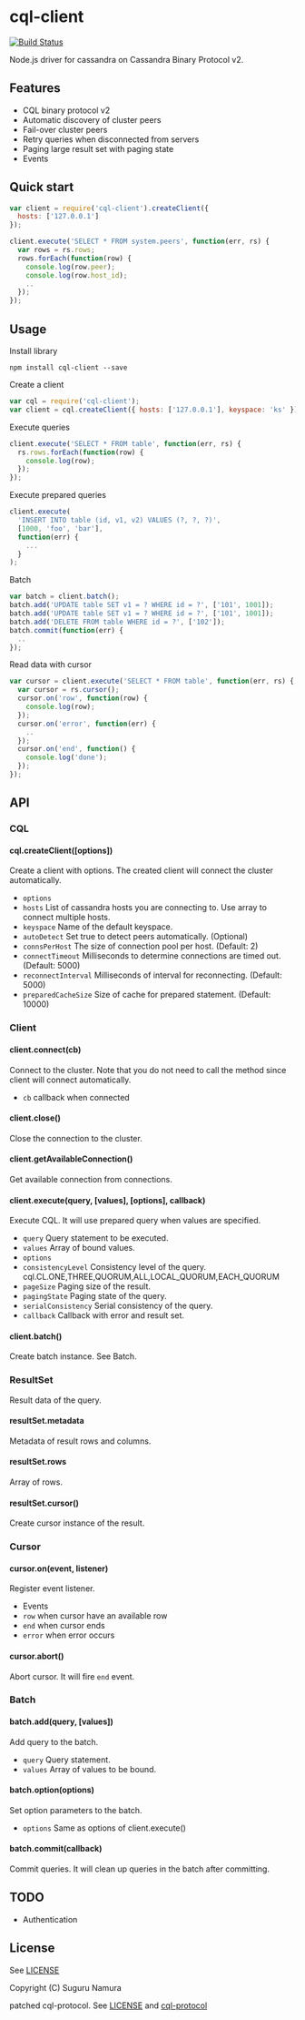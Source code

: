 cql-client
==========

[![Build Status](https://travis-ci.org/suguru/cql-client.png)](https://travis-ci.org/suguru/cql-client)

Node.js driver for cassandra on Cassandra Binary Protocol v2.

Features
----------

- CQL binary protocol v2
- Automatic discovery of cluster peers
- Fail-over cluster peers
- Retry queries when disconnected from servers
- Paging large result set with paging state
- Events

Quick start
----------

```js
var client = require('cql-client').createClient({
  hosts: ['127.0.0.1']
});

client.execute('SELECT * FROM system.peers', function(err, rs) {
  var rows = rs.rows;
  rows.forEach(function(row) {
    console.log(row.peer);
    console.log(row.host_id);
    ..
  });
});
```

Usage
----------

Install library

```
npm install cql-client --save
```

Create a client

```js
var cql = require('cql-client');
var client = cql.createClient({ hosts: ['127.0.0.1'], keyspace: 'ks' });
```

Execute queries

```js
client.execute('SELECT * FROM table', function(err, rs) {
  rs.rows.forEach(function(row) {
    console.log(row);
  });
});
```

Execute prepared queries

```js
client.execute(
  'INSERT INTO table (id, v1, v2) VALUES (?, ?, ?)',
  [1000, 'foo', 'bar'],
  function(err) {
    ...
  }
);
```

Batch

```js
var batch = client.batch();
batch.add('UPDATE table SET v1 = ? WHERE id = ?', ['101', 1001]);
batch.add('UPDATE table SET v1 = ? WHERE id = ?', ['101', 1001]);
batch.add('DELETE FROM table WHERE id = ?', ['102']);
batch.commit(function(err) {
  ..
});
```

Read data with cursor

```js
var cursor = client.execute('SELECT * FROM table', function(err, rs) {
  var cursor = rs.cursor();
  cursor.on('row', function(row) {
    console.log(row);
  });
  cursor.on('error', function(err) {
    ..
  });
  cursor.on('end', function() {
    console.log('done');
  });
});
```
API
----------

### CQL

#### cql.createClient([options])

Create a client with options. The created client will connect the cluster automatically.

* `options`
 * `hosts` List of cassandra hosts you are connecting to. Use array to connect multiple hosts.
 * `keyspace` Name of the default keyspace.
 * `autoDetect` Set true to detect peers automatically. (Optional)
 * `connsPerHost` The size of connection pool per host. (Default: 2)
 * `connectTimeout` Milliseconds to determine connections are timed out. (Default: 5000)
 * `reconnectInterval` Milliseconds of interval for reconnecting. (Default: 5000)
 * `preparedCacheSize` Size of cache for prepared statement. (Default: 10000)

### Client

#### client.connect(cb)

Connect to the cluster. Note that you do not need to call the method since client will connect automatically.

* `cb` callback when connected

#### client.close()

Close the connection to the cluster.

#### client.getAvailableConnection()

Get available connection from connections.

#### client.execute(query, [values], [options], callback)

Execute CQL. It will use prepared query when values are specified.

* `query` Query statement to be executed.
* `values` Array of bound values.
* `options`
 * `consistencyLevel` Consistency level of the query. cql.CL.ONE,THREE,QUORUM,ALL,LOCAL_QUORUM,EACH_QUORUM
 * `pageSize` Paging size of the result.
 * `pagingState` Paging state of the query.
 * `serialConsistency` Serial consistency of the query.
* `callback` Callback with error and result set.

#### client.batch()

Create batch instance. See Batch.

### ResultSet

Result data of the query.

#### resultSet.metadata

Metadata of result rows and columns.

#### resultSet.rows

Array of rows.

#### resultSet.cursor()

Create cursor instance of the result.

### Cursor

#### cursor.on(event, listener)

Register event listener.

* Events
 * `row` when cursor have an available row
 * `end` when cursor ends
 * `error` when error occurs

#### cursor.abort()

Abort cursor. It will fire `end` event.

### Batch

#### batch.add(query, [values])

Add query to the batch.

* `query` Query statement.
* `values` Array of values to be bound.

#### batch.option(options)

Set option parameters to the batch.

* `options` Same as options of client.execute()

#### batch.commit(callback)

Commit queries. It will clean up queries in the batch after committing.

TODO
----------

- Authentication

License
----------

See [LICENSE](LICENSE)

Copyright (C) Suguru Namura

patched cql-protocol. See [LICENSE](LICENSE.cql-protocol) and [cql-protocol](https://github.com/yukim/cql-protocol/)

